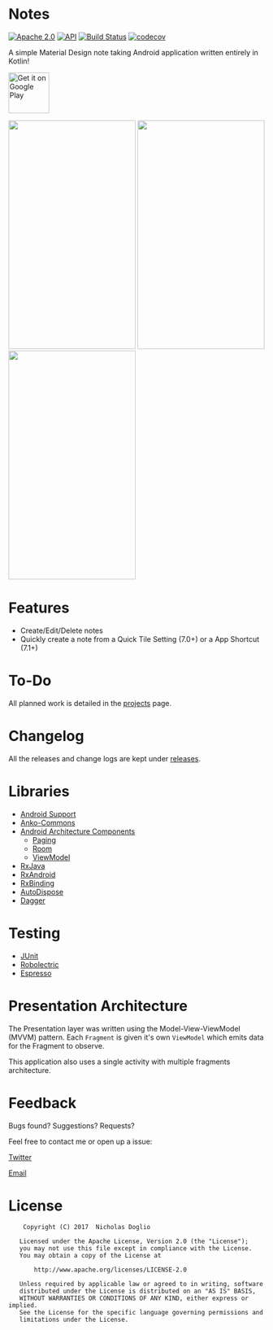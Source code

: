 # Notes

[![Apache 2.0](https://img.shields.io/badge/License-Apache%202.0-blue.svg)](LICENSE)
[![API](https://img.shields.io/badge/API-21%2B-brightgreen.svg?style=flat)](https://android-arsenal.com/api?level=21)
[![Build Status](https://travis-ci.org/WhosNickDoglio/Notes-Android.svg?branch=master)](https://travis-ci.org/WhosNickDoglio/Notes-Android)
[![codecov](https://codecov.io/gh/WhosNickDoglio/Notes-Android/branch/master/graph/badge.svg)](https://codecov.io/gh/WhosNickDoglio/Notes-Android)

A simple Material Design note taking Android application written entirely in Kotlin!

<a href="https://play.google.com/store/apps/details?id=com.nicholasdoglio.notes">
    <img alt="Get it on Google Play" height="80" src="https://play.google.com/intl/en_us/badges/images/generic/en_badge_web_generic.png" />
</a>


<img src="https://i.imgur.com/eLiXBD0.png" width="250" height="450"> <img src="https://i.imgur.com/lhMCQ8z.png" width="250" height="450"> <img src="https://i.imgur.com/pfZjgBF.png" width="250" height="450">



# Features 

- Create/Edit/Delete notes 
- Quickly create a note from a Quick Tile Setting (7.0+) or a App Shortcut (7.1+)

# To-Do

All planned work is detailed in the [projects](https://github.com/WhosNickDoglio/Notes/projects) page.

# Changelog

All the releases and change logs are kept under [releases](https://github.com/WhosNickDoglio/Notes/releases).

# Libraries 

- [Android Support](https://developer.android.com/topic/libraries/support-library/index.html)
- [Anko-Commons](https://github.com/Kotlin/anko)
- [Android Architecture Components](https://developer.android.com/topic/libraries/architecture/index.html) 
  - [Paging](https://developer.android.com/topic/libraries/architecture/paging.html)
  - [Room](https://developer.android.com/topic/libraries/architecture/room.html)
  - [ViewModel](https://developer.android.com/topic/libraries/architecture/viewmodel.html) 
- [RxJava](https://github.com/ReactiveX/RxJava)
- [RxAndroid](https://github.com/ReactiveX/RxAndroid)
- [RxBinding](https://github.com/JakeWharton/RxBinding)
- [AutoDispose](https://github.com/uber/AutoDispose)
- [Dagger](https://google.github.io/dagger/) 


# Testing
- [JUnit](http://junit.org/junit5/)
- [Robolectric](http://robolectric.org/)
- [Espresso](https://developer.android.com/training/testing/espresso/index.html)


# Presentation Architecture 

The Presentation layer was written using the Model-View-ViewModel (MVVM) pattern. Each `Fragment` is given it's own `ViewModel` which emits data for the Fragment to observe.


This application also uses a single activity with multiple fragments architecture. 


# Feedback

Bugs found? Suggestions? Requests?

Feel free to contact me or open up a issue:

[Twitter](https://twitter.com/WhosNickDoglio)

[Email](mailto:NicholasDoglio@Gmail.com)

# License

        Copyright (C) 2017  Nicholas Doglio

       Licensed under the Apache License, Version 2.0 (the "License");
       you may not use this file except in compliance with the License.
       You may obtain a copy of the License at

           http://www.apache.org/licenses/LICENSE-2.0

       Unless required by applicable law or agreed to in writing, software
       distributed under the License is distributed on an "AS IS" BASIS,
       WITHOUT WARRANTIES OR CONDITIONS OF ANY KIND, either express or implied.
       See the License for the specific language governing permissions and
       limitations under the License.